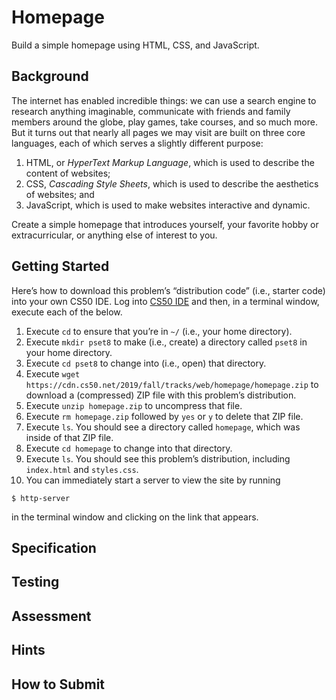 # Homepage

Build a simple homepage using HTML, CSS, and JavaScript.

## Background

The internet has enabled incredible things: we can use a search engine to research anything imaginable, communicate with friends and family members around the globe, play games, take courses, and so much more. But it turns out that nearly all pages we may visit are built on three core languages, each of which serves a slightly different purpose:

1. HTML, or <em>HyperText Markup Language</em>, which is used to describe the content of websites;
1. CSS, <em>Cascading Style Sheets</em>, which is used to describe the aesthetics of websites; and
1. JavaScript, which is used to make websites interactive and dynamic.

Create a simple homepage that introduces yourself, your favorite hobby or extracurricular, or anything else of interest to you.

## Getting Started

<p>Here’s how to download this problem’s “distribution code” (i.e., starter code) into your own CS50 IDE. Log into <a href="https://ide.cs50.io/">CS50 IDE</a> and then, in a terminal window, execute each of the below.</p>

<ol>
  <li>Execute <code class="language-plaintext highlighter-rouge">cd</code> to ensure that you’re in <code class="language-plaintext highlighter-rouge">~/</code> (i.e., your home directory).</li>
  <li>Execute <code class="language-plaintext highlighter-rouge">mkdir pset8</code> to make (i.e., create) a directory called <code class="language-plaintext highlighter-rouge">pset8</code> in your home directory.</li>
  <li>Execute <code class="language-plaintext highlighter-rouge">cd pset8</code> to change into (i.e., open) that directory.</li>
  <li>Execute <code class="language-plaintext highlighter-rouge">wget https://cdn.cs50.net/2019/fall/tracks/web/homepage/homepage.zip</code> to download a (compressed) ZIP file with this problem’s distribution.</li>
  <li>Execute <code class="language-plaintext highlighter-rouge">unzip homepage.zip</code> to uncompress that file.</li>
  <li>Execute <code class="language-plaintext highlighter-rouge">rm homepage.zip</code> followed by <code class="language-plaintext highlighter-rouge">yes</code> or <code class="language-plaintext highlighter-rouge">y</code> to delete that ZIP file.</li>
  <li>Execute <code class="language-plaintext highlighter-rouge">ls</code>. You should see a directory called <code class="language-plaintext highlighter-rouge">homepage</code>, which was inside of that ZIP file.</li>
  <li>Execute <code class="language-plaintext highlighter-rouge">cd homepage</code> to change into that directory.</li>
  <li>Execute <code class="language-plaintext highlighter-rouge">ls</code>. You should see this problem’s distribution, including <code class="language-plaintext highlighter-rouge">index.html</code> and <code class="language-plaintext highlighter-rouge">styles.css</code>.</li>
  <li>You can immediately start a server to view the site by running</li>
</ol>

<div class="language-plaintext highlighter-rouge"><div class="highlight"><pre class="highlight"><code>$ http-server
</code></pre></div></div>

<p>in the terminal window and clicking on the link that appears.</p>

## Specification


## Testing


## Assessment


## Hints


## How to Submit
